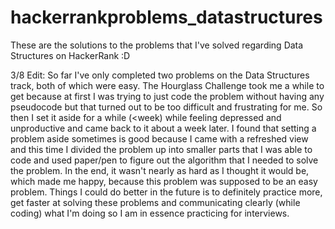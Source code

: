 # hackerrankproblems_datastructures
These are the solutions to the problems that I've solved regarding Data Structures on HackerRank :D

3/8 Edit: So far I've only completed two problems on the Data Structures track, both of which were easy. The Hourglass Challenge took me a while to get because at first I was trying to just code the problem without having any pseudocode but that turned out to be too difficult and frustrating for me. So then I set it aside for a while (<week) while feeling depressed and unproductive and came back to it about a week later. I found that setting a problem aside sometimes is good because I came with a refreshed view and this time I divided the problem up into smaller parts that I was able to code and used paper/pen to figure out the algorithm that I needed to solve the problem. In the end, it wasn't nearly as hard as I thought it would be, which made me happy, because this problem was supposed to be an easy problem. Things I could do better in the future is to definitely practice more, get faster at solving these problems and communicating clearly (while coding) what I'm doing so I am in essence practicing for interviews. 
